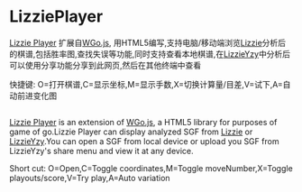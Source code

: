 # LizziePlayer #

[Lizzie Player](http://lizzieyzy.cn) 扩展自[WGo.js](http://wgo.waltheri.net/player), 用HTML5编写,支持电脑/移动端浏览[Lizzie](https://github.com/featurecat/lizzie)分析后的棋谱,包括胜率图,查找失误等功能,同时支持查看本地棋谱,在[LizzieYzy](https://github.com/yzyray/lizzieyzy)中分析后可以使用分享功能分享到此网页,然后在其他终端中查看

快捷键: O=打开棋谱,C=显示坐标,M=显示手数,X=切换计算量/目差,V=试下,A=自动前进变化图

##

[Lizzie Player](http://lizzieyzy.cn) is an extension of [WGo.js](http://wgo.waltheri.net/player), a HTML5 library for purposes of game of go.Lizzie Player can display analyzed SGF from [Lizzie](https://github.com/featurecat/lizzie) or [LizzieYzy](https://github.com/yzyray/lizzieyzy).You can open a SGF from local device or upload you SGF from LizzieYzy's share menu and view it at any device.

Short cut: O=Open,C=Toggle coordinates,M=Toggle moveNumber,X=Toggle playouts/score,V=Try play,A=Auto variation





